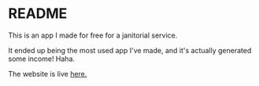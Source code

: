 # README

This is an app I made for free for a janitorial service.

It ended up being the most used app I've made, and it's actually generated some income! Haha.

The website is live <a href="https://www.ceojanitorial.com" target="_blank" rel='noopener noreferrer'>here.</a>
